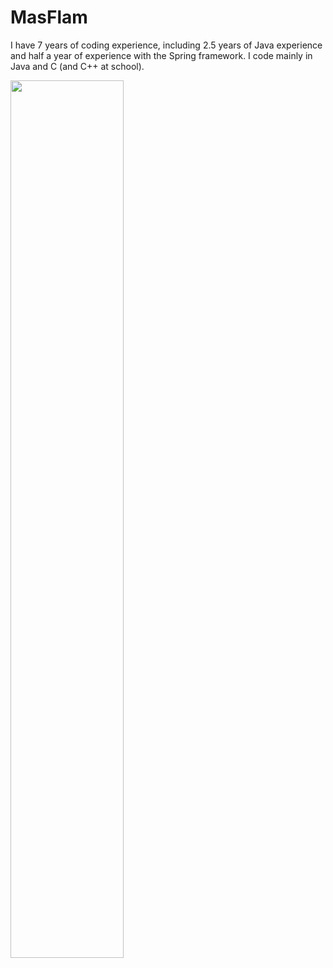 # MasFlam
I have 7 years of coding experience, including 2.5 years of Java experience and half a year of experience with the Spring framework. I code mainly in Java and C (and C++ at school).

<!--I made [RADXG](https://github.com/MasFlam/radxg) (a tool for generating REST API documentation from XML).-->

<!--
Technologies I work/have worked with:  
<a href="https://git-scm.com" title="Git"><img height="34" src="https://git-scm.com/images/logo@2x.png"></a>
<a href="https://openjdk.java.net" title="Java"><img height="42" src="https://cdn.discordapp.com/emojis/232723447321460737.png"></a>
<a href="https://maven.apache.org" title="Maven"><img height="36" src="https://maven.apache.org/images/maven-logo-black-on-white.png"></a>
<a href="https://spring.io" title="Spring"><img height="36" src="https://spring.io/images/spring-logo-9146a4d3298760c2e7e49595184e1975.svg"></a>
<a href="https://github.com/DV8FromTheWorld/JDA" title="JDA"><img height="36" src="https://github.com/DV8FromTheWorld/JDA/raw/assets/assets/readme/logo.png?raw=true"></a>
<a href="https://www.rust-lang.org" title="Rust"><img height="36" src="https://www.rust-lang.org/static/images/favicon-32x32.png"></a>
<a href="https://julialang.org" title="Julia"><img height="42" src="https://julialang.org/assets/infra/logo.svg"></a>-->

<!-- ![](https://github-readme-stats.vercel.app/api?username=MasFlam&title_color=000000)  -->
<!--<div width="100%">![](https://github-readme-stats.vercel.app/api/top-langs/?username=MasFlam&title_color=00000&hide=processing&layout=compact)</div>-->
<img width="60%" src="https://github-readme-stats.vercel.app/api/top-langs/?username=MasFlam&custom_title=My%20most%20used%20languages&title_color=00000&hide=processing,lua&layout=compact">
